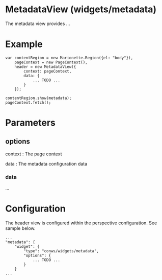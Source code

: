 # MetadataView (widgets/metadata)

The metadata view provides ...

# Example

    var contentRegion = new Marionette.Region({el: "body"}),
        pageContext = new PageContext(),
        header = new MetadataView({
            context: pageContext,
            data: {
                ... TODO ...
            }
        });

    contentRegion.show(metadata);
    pageContext.fetch();

# Parameters

## options

context
: The page context

data
: The metadata configuration data

### data

...

# Configuration

The header view is configured within the perspective configuration. See sample below.

    ...
    "metadata": {
        "widget": {
            "type": "conws/widgets/metadata",
            "options": {
                ... TODO ...
            }
        }
    ...
